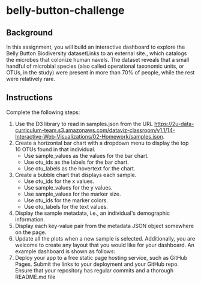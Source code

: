 # belly-button-challenge

## Background
In this assignment, you will build an interactive dashboard to explore the Belly Button Biodiversity datasetLinks to an external site., which catalogs the microbes that colonize human navels.
The dataset reveals that a small handful of microbial species (also called operational taxonomic units, or OTUs, in the study) were present in more than 70% of people, while the rest were relatively rare.

## Instructions
Complete the following steps:
  1. Use the D3 library to read in samples.json from the URL https://2u-data-curriculum-team.s3.amazonaws.com/dataviz-classroom/v1.1/14-Interactive-Web-Visualizations/02-Homework/samples.json.
  2. Create a horizontal bar chart with a dropdown menu to display the top 10 OTUs found in that individual.
     - Use sample_values as the values for the bar chart.
     - Use otu_ids as the labels for the bar chart.
     - Use otu_labels as the hovertext for the chart.
  3. Create a bubble chart that displays each sample.
     - Use otu_ids for the x values.
     - Use sample_values for the y values.
     - Use sample_values for the marker size.
     - Use otu_ids for the marker colors.
     - Use otu_labels for the text values.
  4. Display the sample metadata, i.e., an individual's demographic information.
  5. Display each key-value pair from the metadata JSON object somewhere on the page.
  6. Update all the plots when a new sample is selected. Additionally, you are welcome to create any layout that you would like for your dashboard. An example dashboard is shown as follows:
  7. Deploy your app to a free static page hosting service, such as GitHub Pages. Submit the links to your deployment and your GitHub repo. Ensure that your repository has regular commits and a thorough README.md file

